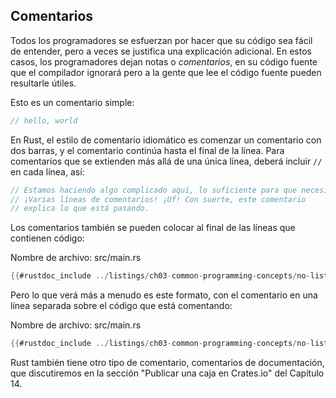 ## Comentarios

Todos los programadores se esfuerzan por hacer que su código sea fácil de entender, pero a veces
se justifica una explicación adicional. En estos casos, los programadores dejan notas o
*comentarios*, en su código fuente que el compilador ignorará pero a la gente
que lee el código fuente pueden resultarle útiles.

Esto es un comentario simple:

```rust
// hello, world
```

En Rust, el estilo de comentario idiomático es comenzar un comentario con dos barras, y el
comentario continúa hasta el final de la línea. Para comentarios que se extienden más allá de una
única línea, deberá incluir `//` en cada línea, así:

```rust
// Estamos haciendo algo complicado aquí, lo suficiente para que necesitemos
// ¡Varias líneas de comentarios! ¡Uf! Con suerte, este comentario
// explica lo que está pasando.
```

Los comentarios también se pueden colocar al final de las líneas que contienen código:

<span class="filename">​​Nombre de archivo: src/main.rs</span>

```rust
{{#rustdoc_include ../listings/ch03-common-programming-concepts/no-listing-24-comments-end-of-line/src/main.rs}}
```

Pero lo que verá más a menudo es este formato, con el comentario en una
línea separada sobre el código que está comentando:

<span class="filename">​​Nombre de archivo: src/main.rs</span>

```rust
{{#rustdoc_include ../listings/ch03-common-programming-concepts/no-listing-25-comments-above-line/src/main.rs}}
```

Rust también tiene otro tipo de comentario, comentarios de documentación, que
discutiremos en la sección "Publicar una caja en Crates.io" del Capítulo 14.

